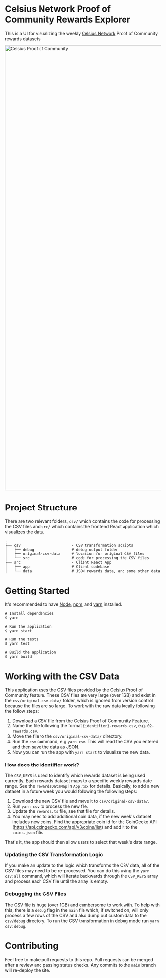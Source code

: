 # Celsius Network Proof of Community Rewards Explorer

This is a UI for visualizing the weekly [Celsius Network](https://celsius.network/) Proof of Community rewards datasets.

<img width="1440" alt="Celsius Proof of Community" src="https://user-images.githubusercontent.com/18126719/124401978-a1232a00-dd5f-11eb-91e2-4143dd394f83.png">

# Project Structure

There are two relevant folders, `csv/` which contains the code for processing the CSV files and `src/` which contains the frontend React application which visualizes the data.

```
.
├── csv                       - CSV transformation scripts
│   ├── debug                 # debug output folder
│   ├── original-csv-data     # location for original CSV files
│   └── src                   # code for processing the CSV files
├── src                       - Client React App
│   ├── app                   # Client codebase
│   └── data                  # JSON rewards data, and some other data
```

# Getting Started

It's recommended to have [Node](https://nodejs.org/en/), [npm](https://www.npmjs.com/), and [yarn](https://yarnpkg.com/lang/en/docs/) installed.

```
# Install dependencies
$ yarn

# Run the application
$ yarn start

# Run the tests
$ yarn test

# Build the application
$ yarn build
```

# Working with the CSV Data

This application uses the CSV files provided by the Celsius Proof of Community feature. These CSV files are very large (over 1GB) and exist in the `csv/original-csv-data/` folder, which is ignored from version control because the files are so large. To work with the raw data locally following the follow steps:

1. Download a CSV file from the Celsius Proof of Community Feature.
2. Name the file following the format `{identifier}-rewards.csv`, e.g. `02-rewards.csv`.
3. Move the file to the `csv/original-csv-data/` directory.
4. Run the `csv` command, e.g.`yarn csv`. This will read the CSV you entered and then save the data as JSON.
5. Now you can run the app with `yarn start` to visualize the new data.

### How does the identifier work?

The `CSV_KEYS` is used to identify which rewards dataset is being used currently. Each rewards dataset maps to a specific weekly rewards date range. See the `rewardsDataMap` in `App.tsx` for details. Basically, to add a new dataset in a future week you would following the following steps:

1. Download the new CSV file and move it to `csv/original-csv-data/`.
2. Run `yarn csv` to process the new file.
3. Update the `rewards.ts` file, see that file for details.
4. You may need to add additional coin data, if the new week's dataset includes new coins. Find the appropriate coin id for the CoinGecko API (https://api.coingecko.com/api/v3/coins/list) and add it to the `coins.json` file.

That's it, the app should then allow users to select that week's date range.

### Updating the CSV Transformation Logic

If you make an update to the logic which transforms the CSV data, all of the CSV files may need to be re-processed. You can do this using the `yarn csv:all` command, which will iterate backwards through the `CSV_KEYS` array and process each CSV file until the array is empty.

### Debugging the CSV Files

The CSV file is huge (over 1GB) and cumbersome to work with. To help with this, there is a `debug` flag in the `main` file which, if switched on, will only process a few rows of the CSV and also dump out custom data to the `csv/debug` directory. To run the CSV transformation in debug mode run `yarn csv:debug`.

# Contributing

Feel free to make pull requests to this repo. Pull requests can be merged after a review and passing status checks. Any commits to the `main` branch will re-deploy the site.
